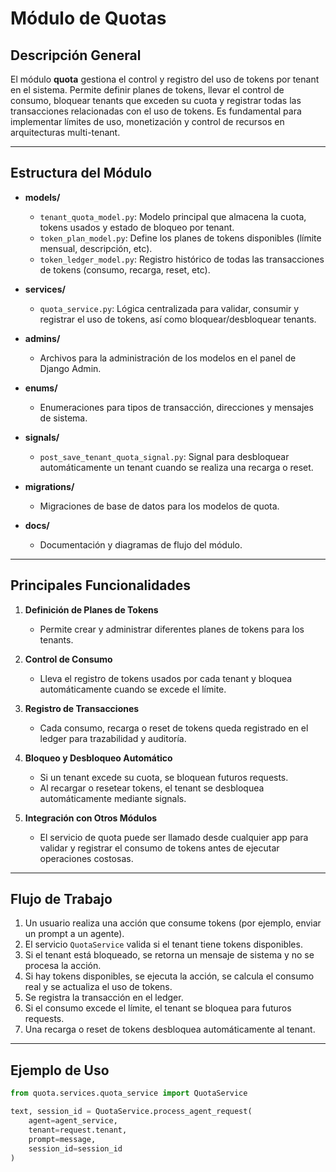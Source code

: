 # Módulo de Quotas

## Descripción General

El módulo **quota** gestiona el control y registro del uso de tokens por tenant en el sistema. Permite definir planes de tokens, llevar el control de consumo, bloquear tenants que exceden su cuota y registrar todas las transacciones relacionadas con el uso de tokens. Es fundamental para implementar límites de uso, monetización y control de recursos en arquitecturas multi-tenant.

---

## Estructura del Módulo

- **models/**  
  - `tenant_quota_model.py`: Modelo principal que almacena la cuota, tokens usados y estado de bloqueo por tenant.
  - `token_plan_model.py`: Define los planes de tokens disponibles (límite mensual, descripción, etc).
  - `token_ledger_model.py`: Registro histórico de todas las transacciones de tokens (consumo, recarga, reset, etc).

- **services/**  
  - `quota_service.py`: Lógica centralizada para validar, consumir y registrar el uso de tokens, así como bloquear/desbloquear tenants.

- **admins/**  
  - Archivos para la administración de los modelos en el panel de Django Admin.

- **enums/**  
  - Enumeraciones para tipos de transacción, direcciones y mensajes de sistema.

- **signals/**  
  - `post_save_tenant_quota_signal.py`: Signal para desbloquear automáticamente un tenant cuando se realiza una recarga o reset.

- **migrations/**  
  - Migraciones de base de datos para los modelos de quota.

- **docs/**  
  - Documentación y diagramas de flujo del módulo.

---

## Principales Funcionalidades

1. **Definición de Planes de Tokens**
   - Permite crear y administrar diferentes planes de tokens para los tenants.

2. **Control de Consumo**
   - Lleva el registro de tokens usados por cada tenant y bloquea automáticamente cuando se excede el límite.

3. **Registro de Transacciones**
   - Cada consumo, recarga o reset de tokens queda registrado en el ledger para trazabilidad y auditoría.

4. **Bloqueo y Desbloqueo Automático**
   - Si un tenant excede su cuota, se bloquean futuros requests.
   - Al recargar o resetear tokens, el tenant se desbloquea automáticamente mediante signals.

5. **Integración con Otros Módulos**
   - El servicio de quota puede ser llamado desde cualquier app para validar y registrar el consumo de tokens antes de ejecutar operaciones costosas.

---

## Flujo de Trabajo

1. Un usuario realiza una acción que consume tokens (por ejemplo, enviar un prompt a un agente).
2. El servicio `QuotaService` valida si el tenant tiene tokens disponibles.
3. Si el tenant está bloqueado, se retorna un mensaje de sistema y no se procesa la acción.
4. Si hay tokens disponibles, se ejecuta la acción, se calcula el consumo real y se actualiza el uso de tokens.
5. Se registra la transacción en el ledger.
6. Si el consumo excede el límite, el tenant se bloquea para futuros requests.
7. Una recarga o reset de tokens desbloquea automáticamente al tenant.

---

## Ejemplo de Uso

```python
from quota.services.quota_service import QuotaService

text, session_id = QuotaService.process_agent_request(
    agent=agent_service,
    tenant=request.tenant,
    prompt=message,
    session_id=session_id
)